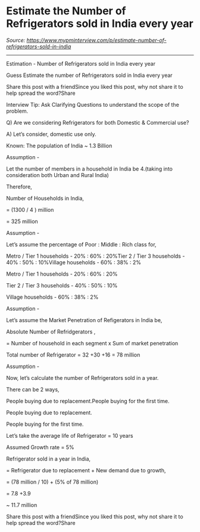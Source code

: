 # Estimate the Number of Refrigerators sold in India every year

*Source: https://www.mypminterview.com/p/estimate-number-of-refrigerators-sold-in-india*

---

Estimation - Number of Refrigerators sold in India every year

Guess Estimate the number of Refrigerators sold in India every year

Share this post with a friendSince you liked this post, why not share it to help spread the word?Share





Interview Tip: Ask Clarifying Questions to understand the scope of the problem.



Q) Are we considering Refrigerators for both Domestic & Commercial use?

A) Let’s consider, domestic use only.





Known: The population of India ~ 1.3 Billion



Assumption - 

Let the number of members in a household in India be 4.(taking into consideration both Urban and Rural India)



Therefore, 

Number of Households in India,

= (1300 / 4 ) million

= 325 million

Assumption - 



Let’s assume the percentage of Poor : Middle : Rich class for, 



Metro / Tier 1 households -  20% : 60% : 20%Tier 2 / Tier 3 households -  40% : 50% : 10%Village  households - 60% : 38% : 2%

Metro / Tier 1 households -  20% : 60% : 20%

Tier 2 / Tier 3 households -  40% : 50% : 10%

Village  households - 60% : 38% : 2%

Assumption -



Let’s assume the Market Penetration of Refigerators in India be,









Absolute Number of Refridgerators ,

= Number of household in each segment x Sum of market penetration







Total number of Refrigerator = 32 +30 +16 = 78 million





Assumption -



Now, let’s calculate the number of Refrigerators sold in a year.

There can be 2 ways,

People buying due to replacement.People buying for the first time.

People buying due to replacement.

People buying for the first time.



Let’s take the average life of Refrigerator = 10 years

Assumed Growth rate = 5%





Refrigerator sold in a year in India, 

= Refrigerator due to replacement + New demand due to growth,

= (78 million / 10) + (5% of 78 million)

= 7.8 +3.9

~ 11.7 million



Share this post with a friendSince you liked this post, why not share it to help spread the word?Share